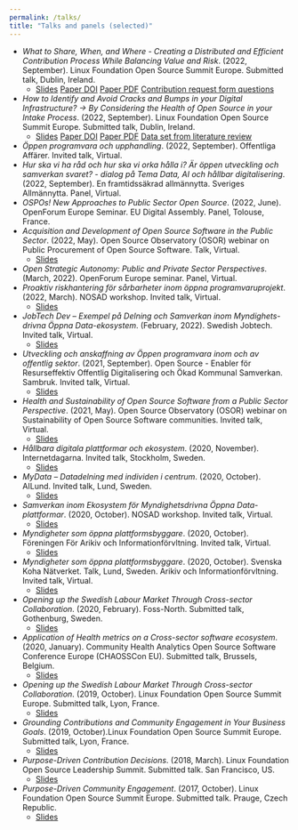 ```yaml
---
permalink: /talks/
title: "Talks and panels (selected)"
---
```


* <i class="flag-icons  GB"></i> *What to Share, When, and Where - Creating a Distributed and Efficient Contribution Process While Balancing Value and Risk*. (2022, September). Linux Foundation Open Source Summit Europe. Submitted talk, Dublin, Ireland.
  - <i class="fa fa-file-pdf"></i> <a href="/assets/slides/OSS-Contribution-Strategies-OSSEU-Dublin-RI.pdf">Slides</a> <i class="ai ai-doi-square"></i> [Paper DOI](https://doi.org/10.1007/s10664-020-09855-2) <i class="fa fa-file-pdf"></i> [Paper PDF](https://arxiv.org/abs/2208.00047) <i class="ai ai-figshare"></i> [Contribution request form questions](https://doi.org/10.6084/m9.figshare.21104167)
* <i class="flag-icons  GB"></i> *How to Identify and Avoid Cracks and Bumps in your Digital Infrastructure? -> By Considering the Health of Open Source in your Intake Process*. (2022, September). Linux Foundation Open Source Summit Europe. Submitted talk, Dublin, Ireland.
  - <i class="fa fa-file-pdf"></i> <a href="/assets/slides/OSS-health-HASMOSS-OSSEU-Dublin-RI.pdf">Slides</a> <i class="ai ai-doi-square"></i> [Paper DOI](https://doi.org/10.1145/3555051.3555067) <i class="fa fa-file-pdf"></i> [Paper PDF](https://dl.acm.org/doi/pdf/10.1145/3555051.3555067) <i class="ai ai-figshare"></i> [Data set from literature review](https://doi.org/10.6084/m9.figshare.20137175)
* <i class="flag-icons SE"></i> *Öppen programvara och upphandling*. (2022, September). Offentliga Affärer. Invited talk, Virtual.
* <i class="flag-icons SE"></i> *Hur ska vi ha råd och hur ska vi orka hålla i? Är öppen utveckling och samverkan svaret? - dialog på Tema Data, AI och hållbar digitalisering*. (2022, September). En framtidssäkrad allmännytta. Sveriges Allmännytta. Panel, Virtual.
* <i class="flag-icons  GB"></i> *OSPOs! New Approaches to Public Sector Open Source*. (2022, June). OpenForum Europe Seminar. EU Digital Assembly. Panel, Tolouse, France.
* <i class="flag-icons  GB"></i> *Acquisition and Development of Open Source Software in the Public Sector*. (2022, May). Open Source Observatory (OSOR) webinar on Public Procurement of Open Source Software. Talk, Virtual.
  - <i class="fa fa-file-pdf"></i> <a href="/assets/slides/OSS-development-and-acquisition-OSOR-webinar.pdf">Slides</a>
* <i class="flag-icons  GB"></i> *Open Strategic Autonomy: Public and Private Sector Perspectives*. (March, 2022). OpenForum Europe seminar. Panel, Virtual.
* <i class="flag-icons SE"></i> *Proaktiv riskhantering för sårbarheter inom öppna programvaruprojekt*. (2022, March). NOSAD workshop. Invited talk, Virtual.
  - <i class="fa fa-file-pdf"></i> <a href="/assets/slides/OSS-health-NOSAD.pdf">Slides</a>
* <i class="flag-icons SE"></i> *JobTech Dev – Exempel på Delning och Samverkan inom Myndighets-drivna Öppna Data-ekosystem*. (February, 2022). Swedish Jobtech. Invited talk, Virtual.
  - <i class="fa fa-file-pdf"></i> <a href="/assets/slides/Swedish JobTech seminar.pdf">Slides</a>
* <i class="flag-icons SE"></i> *Utveckling och anskaffning av Öppen programvara inom och av offentlig sektor*. (2021, September). Open Source - Enabler för Resurseffektiv Offentlig Digitalisering och Ökad Kommunal Samverkan. Sambruk. Invited talk, Virtual.
  - <i class="fa fa-file-pdf"></i> <a href="/assets/slides/OSS-utveckling-och-anskaffning-no-OBS-Sambruk.pdf">Slides</a>
* <i class="flag-icons  GB"></i> *Health and Sustainability of Open Source Software from a Public Sector Perspective*. (2021, May). Open Source Observatory (OSOR) webinar on Sustainability of Open Source Software communities. Invited talk, Virtual.
  - <i class="fa fa-file-pdf"></i> <a href="/assets/slides/OSS-health-OSOR-no-obs.pdf">Slides</a>
* <i class="flag-icons SE"></i> *Hållbara digitala plattformar och ekosystem*. (2020, November). Internetdagarna. Invited talk, Stockholm, Sweden.
  - <i class="fa fa-file-pdf"></i> <a href="/assets/slides/Internetdagarna.pdf">Slides</a>
* <i class="flag-icons SE"></i> *MyData – Datadelning med individen i centrum*. (2020, October). AILund. Invited talk, Lund, Sweden.
  - <i class="fa fa-file-pdf"></i> <a href="/assets/slides/MyData">Slides</a>
* <i class="flag-icons SE"></i> *Samverkan inom Ekosystem för Myndighetsdrivna Öppna Data-plattformar*. (2020, October). NOSAD workshop. Invited talk, Virtual.
  - <i class="fa fa-file-pdf"></i> <a href="/assets/slides/Dataekosystem_presentation.pdf">Slides</a>
* <i class="flag-icons SE"></i> *Myndigheter som öppna plattformsbyggare*. (2020, October). Föreningen För Arikiv och Informationförvltning. Invited talk, Virtual.
  - <i class="fa fa-file-pdf"></i> <a href="/assets/slides/FAI.pdf">Slides</a>
* <i class="flag-icons SE"></i> *Myndigheter som öppna plattformsbyggare*. (2020, October). Svenska Koha Nätverket. Talk, Lund, Sweden. Arikiv och Informationförvltning. Invited talk, Virtual.
  - <i class="fa fa-file-pdf"></i> <a href="/assets/slides/FAI.pdf">Slides</a>
* <i class="flag-icons  GB"></i> *Opening up the Swedish Labour Market Through Cross-sector Collaboration*. (2020, February). Foss-North. Submitted talk, Gothenburg, Sweden.
  - <i class="fa fa-file-pdf"></i> <a href="/assets/slides/Fossnorth.pdf">Slides</a>
* <i class="flag-icons  GB"></i> *Application of Health metrics on a Cross-sector software ecosystem*. (2020, January). Community Health Analytics Open Source Software Conference Europe (CHAOSSCon EU). Submitted talk, Brussels, Belgium.
  - <i class="fa fa-file-pdf"></i> <a href="/assets/slides/ChaossCon2020.pdf">Slides</a>
* <i class="flag-icons  GB"></i> *Opening up the Swedish Labour Market Through Cross-sector Collaboration*. (2019, October). Linux Foundation Open Source Summit Europe. Submitted talk, Lyon, France.
  - <i class="fa fa-file-pdf"></i> <a href="/assets/slides/OSS_Public_Sector.pdf">Slides</a>
* <i class="flag-icons  GB"></i> *Grounding Contributions and Community Engagement in Your Business Goals*. (2019, October).Linux Foundation Open Source Summit Europe. Submitted talk, Lyon, France.
  - <i class="fa fa-file-pdf"></i> <a href="/assets/slides/OSSEU19_ThesisTalkFinal.pdf">Slides</a>
* <i class="flag-icons  GB"></i> *Purpose-Driven Contribution Decisions*. (2018, March). Linux Foundation Open Source Leadership Summit. Submitted talk. San Francisco, US.
  - <i class="fa fa-file-pdf"></i> <a href="/assets/slides/OSLS_Purpose-driven_Contribution_Decisionsnarv2.pdf">Slides</a>
* <i class="flag-icons  GB"></i> *Purpose-Driven Community Engagement*. (2017, October). Linux Foundation Open Source Summit Europe. Submitted talk. Prauge, Czech Republic.
  - <i class="fa fa-file-pdf"></i> <a href="/assets/slides/OSS EuropePDCV3NAR1023.pdf">Slides</a>
